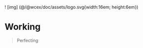 <!--DESC: {"icon":"explore"} -->
! [img] (@/@wcex/doc/assets/logo.svg{width:16em; height:6em})
# Working
> Perfecting



